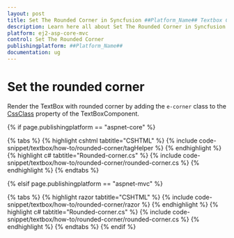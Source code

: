 ```yaml
---
layout: post
title: Set The Rounded Corner in Syncfusion ##Platform_Name## Textbox Component
description: Learn here all about Set The Rounded Corner in Syncfusion ##Platform_Name## Textbox component of Syncfusion Essential JS 2 and more.
platform: ej2-asp-core-mvc
control: Set The Rounded Corner
publishingplatform: ##Platform_Name##
documentation: ug
---
```



# Set the rounded corner

Render the TextBox with rounded corner by adding the `e-corner` class to the [CssClass](https://help.syncfusion.com/cr/aspnetcore-js2/syncfusion.ej2.inputs.textbox.html#Syncfusion_EJ2_Inputs_TextBox_CssClass) property of the TextBoxComponent.

{% if page.publishingplatform == "aspnet-core" %}

{% tabs %}
{% highlight cshtml tabtitle="CSHTML" %}
{% include code-snippet/textbox/how-to/rounded-corner/tagHelper %}
{% endhighlight %}
{% highlight c# tabtitle="Rounded-corner.cs" %}
{% include code-snippet/textbox/how-to/rounded-corner/rounded-corner.cs %}
{% endhighlight %}
{% endtabs %}

{% elsif page.publishingplatform == "aspnet-mvc" %}

{% tabs %}
{% highlight razor tabtitle="CSHTML" %}
{% include code-snippet/textbox/how-to/rounded-corner/razor %}
{% endhighlight %}
{% highlight c# tabtitle="Rounded-corner.cs" %}
{% include code-snippet/textbox/how-to/rounded-corner/rounded-corner.cs %}
{% endhighlight %}
{% endtabs %}
{% endif %}
